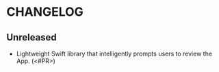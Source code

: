 # CHANGELOG

## Unreleased

- Lightweight Swift library that intelligently prompts users to review the App. (<#PR>)

